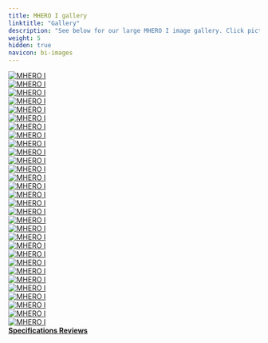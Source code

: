 ```yaml
---
title: MHERO I gallery
linktitle: "Gallery"
description: "See below for our large MHERO I image gallery. Click pictures for high-resolution versions."
weight: 5
hidden: true
navicon: bi-images
---
```

<!-- markdownlint-disable MD033 -->
<div class="row" id ="my-gallery">
	<div class="pswp-grid-item col-6 col-md-4">
		<a href="https://media.evkx.net/multimedia/models/mhero/i/i/charging_1.jpg"
data-pswp-src="https://media.evkx.net/multimedia/models/mhero/i/i/charging_1.jpg"
data-pswp-width="2000"
data-pswp-height="1333" 
target="_blank">
			<img src="https://media.evkx.net/multimedia/models/mhero/i/i/charging_1_xst.jpg" alt="MHERO I" class="img-fluid " />
		</a>
	</div>
	<div class="pswp-grid-item col-6 col-md-4">
		<a href="https://media.evkx.net/multimedia/models/mhero/i/i/details_1.jpg"
data-pswp-src="https://media.evkx.net/multimedia/models/mhero/i/i/details_1.jpg"
data-pswp-width="1380"
data-pswp-height="848" 
target="_blank">
			<img src="https://media.evkx.net/multimedia/models/mhero/i/i/details_1_xst.jpg" alt="MHERO I" class="img-fluid " />
		</a>
	</div>
	<div class="pswp-grid-item col-6 col-md-4">
		<a href="https://media.evkx.net/multimedia/models/mhero/i/i/details_2.jpg"
data-pswp-src="https://media.evkx.net/multimedia/models/mhero/i/i/details_2.jpg"
data-pswp-width="3000"
data-pswp-height="2000" 
target="_blank">
			<img src="https://media.evkx.net/multimedia/models/mhero/i/i/details_2_xst.jpg" alt="MHERO I" class="img-fluid " />
		</a>
	</div>
	<div class="pswp-grid-item col-6 col-md-4">
		<a href="https://media.evkx.net/multimedia/models/mhero/i/i/dynamic_1.jpg"
data-pswp-src="https://media.evkx.net/multimedia/models/mhero/i/i/dynamic_1.jpg"
data-pswp-width="1920"
data-pswp-height="1080" 
target="_blank">
			<img src="https://media.evkx.net/multimedia/models/mhero/i/i/dynamic_1_xst.jpg" alt="MHERO I" class="img-fluid " />
		</a>
	</div>
	<div class="pswp-grid-item col-6 col-md-4">
		<a href="https://media.evkx.net/multimedia/models/mhero/i/i/dynamic_2.jpg"
data-pswp-src="https://media.evkx.net/multimedia/models/mhero/i/i/dynamic_2.jpg"
data-pswp-width="1920"
data-pswp-height="1080" 
target="_blank">
			<img src="https://media.evkx.net/multimedia/models/mhero/i/i/dynamic_2_xst.jpg" alt="MHERO I" class="img-fluid " />
		</a>
	</div>
	<div class="pswp-grid-item col-6 col-md-4">
		<a href="https://media.evkx.net/multimedia/models/mhero/i/i/dynamic_3.jpg"
data-pswp-src="https://media.evkx.net/multimedia/models/mhero/i/i/dynamic_3.jpg"
data-pswp-width="1600"
data-pswp-height="1200" 
target="_blank">
			<img src="https://media.evkx.net/multimedia/models/mhero/i/i/dynamic_3_xst.jpg" alt="MHERO I" class="img-fluid " />
		</a>
	</div>
	<div class="pswp-grid-item col-6 col-md-4">
		<a href="https://media.evkx.net/multimedia/models/mhero/i/i/dynamic_4.jpg"
data-pswp-src="https://media.evkx.net/multimedia/models/mhero/i/i/dynamic_4.jpg"
data-pswp-width="3000"
data-pswp-height="2001" 
target="_blank">
			<img src="https://media.evkx.net/multimedia/models/mhero/i/i/dynamic_4_xst.jpg" alt="MHERO I" class="img-fluid " />
		</a>
	</div>
	<div class="pswp-grid-item col-6 col-md-4">
		<a href="https://media.evkx.net/multimedia/models/mhero/i/i/dynamic_5.jpg"
data-pswp-src="https://media.evkx.net/multimedia/models/mhero/i/i/dynamic_5.jpg"
data-pswp-width="2600"
data-pswp-height="1734" 
target="_blank">
			<img src="https://media.evkx.net/multimedia/models/mhero/i/i/dynamic_5_xst.jpg" alt="MHERO I" class="img-fluid " />
		</a>
	</div>
	<div class="pswp-grid-item col-6 col-md-4">
		<a href="https://media.evkx.net/multimedia/models/mhero/i/i/dynamic_6.jpg"
data-pswp-src="https://media.evkx.net/multimedia/models/mhero/i/i/dynamic_6.jpg"
data-pswp-width="1600"
data-pswp-height="1067" 
target="_blank">
			<img src="https://media.evkx.net/multimedia/models/mhero/i/i/dynamic_6_xst.jpg" alt="MHERO I" class="img-fluid " />
		</a>
	</div>
	<div class="pswp-grid-item col-6 col-md-4">
		<a href="https://media.evkx.net/multimedia/models/mhero/i/i/exterior_1.jpg"
data-pswp-src="https://media.evkx.net/multimedia/models/mhero/i/i/exterior_1.jpg"
data-pswp-width="1920"
data-pswp-height="1080" 
target="_blank">
			<img src="https://media.evkx.net/multimedia/models/mhero/i/i/exterior_1_xst.jpg" alt="MHERO I" class="img-fluid " />
		</a>
	</div>
	<div class="pswp-grid-item col-6 col-md-4">
		<a href="https://media.evkx.net/multimedia/models/mhero/i/i/exterior_2.jpg"
data-pswp-src="https://media.evkx.net/multimedia/models/mhero/i/i/exterior_2.jpg"
data-pswp-width="1920"
data-pswp-height="1114" 
target="_blank">
			<img src="https://media.evkx.net/multimedia/models/mhero/i/i/exterior_2_xst.jpg" alt="MHERO I" class="img-fluid " />
		</a>
	</div>
	<div class="pswp-grid-item col-6 col-md-4">
		<a href="https://media.evkx.net/multimedia/models/mhero/i/i/exterior_3.jpg"
data-pswp-src="https://media.evkx.net/multimedia/models/mhero/i/i/exterior_3.jpg"
data-pswp-width="2700"
data-pswp-height="1801" 
target="_blank">
			<img src="https://media.evkx.net/multimedia/models/mhero/i/i/exterior_3_xst.jpg" alt="MHERO I" class="img-fluid " />
		</a>
	</div>
	<div class="pswp-grid-item col-6 col-md-4">
		<a href="https://media.evkx.net/multimedia/models/mhero/i/i/exterior_4.jpg"
data-pswp-src="https://media.evkx.net/multimedia/models/mhero/i/i/exterior_4.jpg"
data-pswp-width="1080"
data-pswp-height="720" 
target="_blank">
			<img src="https://media.evkx.net/multimedia/models/mhero/i/i/exterior_4_xst.jpg" alt="MHERO I" class="img-fluid " />
		</a>
	</div>
	<div class="pswp-grid-item col-6 col-md-4">
		<a href="https://media.evkx.net/multimedia/models/mhero/i/i/exterior_5.jpg"
data-pswp-src="https://media.evkx.net/multimedia/models/mhero/i/i/exterior_5.jpg"
data-pswp-width="1600"
data-pswp-height="1068" 
target="_blank">
			<img src="https://media.evkx.net/multimedia/models/mhero/i/i/exterior_5_xst.jpg" alt="MHERO I" class="img-fluid " />
		</a>
	</div>
	<div class="pswp-grid-item col-6 col-md-4">
		<a href="https://media.evkx.net/multimedia/models/mhero/i/i/exterior_6.jpg"
data-pswp-src="https://media.evkx.net/multimedia/models/mhero/i/i/exterior_6.jpg"
data-pswp-width="2000"
data-pswp-height="1334" 
target="_blank">
			<img src="https://media.evkx.net/multimedia/models/mhero/i/i/exterior_6_xst.jpg" alt="MHERO I" class="img-fluid " />
		</a>
	</div>
	<div class="pswp-grid-item col-6 col-md-4">
		<a href="https://media.evkx.net/multimedia/models/mhero/i/i/exterior_7.jpg"
data-pswp-src="https://media.evkx.net/multimedia/models/mhero/i/i/exterior_7.jpg"
data-pswp-width="2000"
data-pswp-height="1575" 
target="_blank">
			<img src="https://media.evkx.net/multimedia/models/mhero/i/i/exterior_7_xst.jpg" alt="MHERO I" class="img-fluid " />
		</a>
	</div>
	<div class="pswp-grid-item col-6 col-md-4">
		<a href="https://media.evkx.net/multimedia/models/mhero/i/i/frontseats_1.jpg"
data-pswp-src="https://media.evkx.net/multimedia/models/mhero/i/i/frontseats_1.jpg"
data-pswp-width="3000"
data-pswp-height="1999" 
target="_blank">
			<img src="https://media.evkx.net/multimedia/models/mhero/i/i/frontseats_1_xst.jpg" alt="MHERO I" class="img-fluid " />
		</a>
	</div>
	<div class="pswp-grid-item col-6 col-md-4">
		<a href="https://media.evkx.net/multimedia/models/mhero/i/i/headlights_1.jpg"
data-pswp-src="https://media.evkx.net/multimedia/models/mhero/i/i/headlights_1.jpg"
data-pswp-width="2000"
data-pswp-height="1500" 
target="_blank">
			<img src="https://media.evkx.net/multimedia/models/mhero/i/i/headlights_1_xst.jpg" alt="MHERO I" class="img-fluid " />
		</a>
	</div>
	<div class="pswp-grid-item col-6 col-md-4">
		<a href="https://media.evkx.net/multimedia/models/mhero/i/i/headlights_2.jpg"
data-pswp-src="https://media.evkx.net/multimedia/models/mhero/i/i/headlights_2.jpg"
data-pswp-width="1080"
data-pswp-height="720" 
target="_blank">
			<img src="https://media.evkx.net/multimedia/models/mhero/i/i/headlights_2_xst.jpg" alt="MHERO I" class="img-fluid " />
		</a>
	</div>
	<div class="pswp-grid-item col-6 col-md-4">
		<a href="https://media.evkx.net/multimedia/models/mhero/i/i/headlights_3.jpg"
data-pswp-src="https://media.evkx.net/multimedia/models/mhero/i/i/headlights_3.jpg"
data-pswp-width="3000"
data-pswp-height="1979" 
target="_blank">
			<img src="https://media.evkx.net/multimedia/models/mhero/i/i/headlights_3_xst.jpg" alt="MHERO I" class="img-fluid " />
		</a>
	</div>
	<div class="pswp-grid-item col-6 col-md-4">
		<a href="https://media.evkx.net/multimedia/models/mhero/i/i/interior_1.jpg"
data-pswp-src="https://media.evkx.net/multimedia/models/mhero/i/i/interior_1.jpg"
data-pswp-width="2600"
data-pswp-height="1733" 
target="_blank">
			<img src="https://media.evkx.net/multimedia/models/mhero/i/i/interior_1_xst.jpg" alt="MHERO I" class="img-fluid " />
		</a>
	</div>
	<div class="pswp-grid-item col-6 col-md-4">
		<a href="https://media.evkx.net/multimedia/models/mhero/i/i/main_1.jpg"
data-pswp-src="https://media.evkx.net/multimedia/models/mhero/i/i/main_1.jpg"
data-pswp-width="3000"
data-pswp-height="2000" 
target="_blank">
			<img src="https://media.evkx.net/multimedia/models/mhero/i/i/main_1_xst.jpg" alt="MHERO I" class="img-fluid " />
		</a>
	</div>
	<div class="pswp-grid-item col-6 col-md-4">
		<a href="https://media.evkx.net/multimedia/models/mhero/i/i/rearlights_1.jpg"
data-pswp-src="https://media.evkx.net/multimedia/models/mhero/i/i/rearlights_1.jpg"
data-pswp-width="3000"
data-pswp-height="1900" 
target="_blank">
			<img src="https://media.evkx.net/multimedia/models/mhero/i/i/rearlights_1_xst.jpg" alt="MHERO I" class="img-fluid " />
		</a>
	</div>
	<div class="pswp-grid-item col-6 col-md-4">
		<a href="https://media.evkx.net/multimedia/models/mhero/i/i/rearwheelsteering_1.jpg"
data-pswp-src="https://media.evkx.net/multimedia/models/mhero/i/i/rearwheelsteering_1.jpg"
data-pswp-width="1280"
data-pswp-height="720" 
target="_blank">
			<img src="https://media.evkx.net/multimedia/models/mhero/i/i/rearwheelsteering_1_xst.jpg" alt="MHERO I" class="img-fluid " />
		</a>
	</div>
	<div class="pswp-grid-item col-6 col-md-4">
		<a href="https://media.evkx.net/multimedia/models/mhero/i/i/roofrack_1.jpg"
data-pswp-src="https://media.evkx.net/multimedia/models/mhero/i/i/roofrack_1.jpg"
data-pswp-width="1080"
data-pswp-height="720" 
target="_blank">
			<img src="https://media.evkx.net/multimedia/models/mhero/i/i/roofrack_1_xst.jpg" alt="MHERO I" class="img-fluid " />
		</a>
	</div>
	<div class="pswp-grid-item col-6 col-md-4">
		<a href="https://media.evkx.net/multimedia/models/mhero/i/i/screens_1.jpg"
data-pswp-src="https://media.evkx.net/multimedia/models/mhero/i/i/screens_1.jpg"
data-pswp-width="1600"
data-pswp-height="1067" 
target="_blank">
			<img src="https://media.evkx.net/multimedia/models/mhero/i/i/screens_1_xst.jpg" alt="MHERO I" class="img-fluid " />
		</a>
	</div>
	<div class="pswp-grid-item col-6 col-md-4">
		<a href="https://media.evkx.net/multimedia/models/mhero/i/i/screens_2.jpg"
data-pswp-src="https://media.evkx.net/multimedia/models/mhero/i/i/screens_2.jpg"
data-pswp-width="2435"
data-pswp-height="1370" 
target="_blank">
			<img src="https://media.evkx.net/multimedia/models/mhero/i/i/screens_2_xst.jpg" alt="MHERO I" class="img-fluid " />
		</a>
	</div>
	<div class="pswp-grid-item col-6 col-md-4">
		<a href="https://media.evkx.net/multimedia/models/mhero/i/i/storage_1.jpg"
data-pswp-src="https://media.evkx.net/multimedia/models/mhero/i/i/storage_1.jpg"
data-pswp-width="2000"
data-pswp-height="1333" 
target="_blank">
			<img src="https://media.evkx.net/multimedia/models/mhero/i/i/storage_1_xst.jpg" alt="MHERO I" class="img-fluid " />
		</a>
	</div>
	<div class="pswp-grid-item col-6 col-md-4">
		<a href="https://media.evkx.net/multimedia/models/mhero/i/i/trunk_1.jpg"
data-pswp-src="https://media.evkx.net/multimedia/models/mhero/i/i/trunk_1.jpg"
data-pswp-width="3000"
data-pswp-height="1999" 
target="_blank">
			<img src="https://media.evkx.net/multimedia/models/mhero/i/i/trunk_1_xst.jpg" alt="MHERO I" class="img-fluid " />
		</a>
	</div>
	<div class="pswp-grid-item col-6 col-md-4">
		<a href="https://media.evkx.net/multimedia/models/mhero/i/i/turningcircle_1.jpg"
data-pswp-src="https://media.evkx.net/multimedia/models/mhero/i/i/turningcircle_1.jpg"
data-pswp-width="2000"
data-pswp-height="1726" 
target="_blank">
			<img src="https://media.evkx.net/multimedia/models/mhero/i/i/turningcircle_1_xst.jpg" alt="MHERO I" class="img-fluid " />
		</a>
	</div>
</div>
<script type="module">
  import PhotoSwipeLightbox from '/js/photoswipe-lightbox.esm.js';
    const lightbox = new PhotoSwipeLightbox({
       gallery: '#my-gallery',
        children: 'a',
        pswpModule: () => import('/js/photoswipe.esm.js')
    });
lightbox.init();
</script>
<div class="mt-3 mb-3">
<a href="../specifications/" class="text-decoration-none text-black">
<strong><i class="bi-arrow-left"></i> Specifications </strong>
</a>
<a href="../reviews/" class="text-decoration-none text-black float-end">
<strong>Reviews <i class="bi-arrow-right"></i></strong>
</a>
</div>
